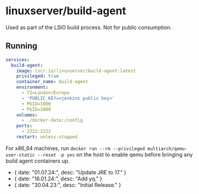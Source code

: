 <!-- DO NOT EDIT THIS FILE MANUALLY -->
<!-- Please read https://github.com/linuxserver/docker-build-agent/blob/main/.github/CONTRIBUTING.md -->
# linuxserver/build-agent

Used as part of the LSIO build process. Not for public consumption.

## Running

```yml
services:
  build-agent:
    image: lscr.io/linuxserver/build-agent:latest
    privileged: true
    container_name: build-agent
    environment:
      - TZ=London/Europe
      - 'PUBLIC_KEY=<jenkins public key>'
      - PUID=1000
      - PGID=1000
    volumes:
      - ./docker-data:/config
    ports:
      - 2222:2222
    restart: unless-stopped
```

For x86_64 machines, run `docker run --rm --privileged multiarch/qemu-user-static --reset -p yes` on the host to enable qemu before bringing any build agent containers up.

- { date: "01.07.24:", desc: "Update JRE to 17." }
- { date: "16.01.24:", desc: "Add yq." }
- { date: "30.04.23:", desc: "Initial Release." }
